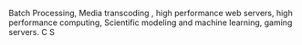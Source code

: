 Batch Processing, Media transcoding , high performance web servers, high performance computing, Scientific modeling and machine learning, gaming servers.
C S